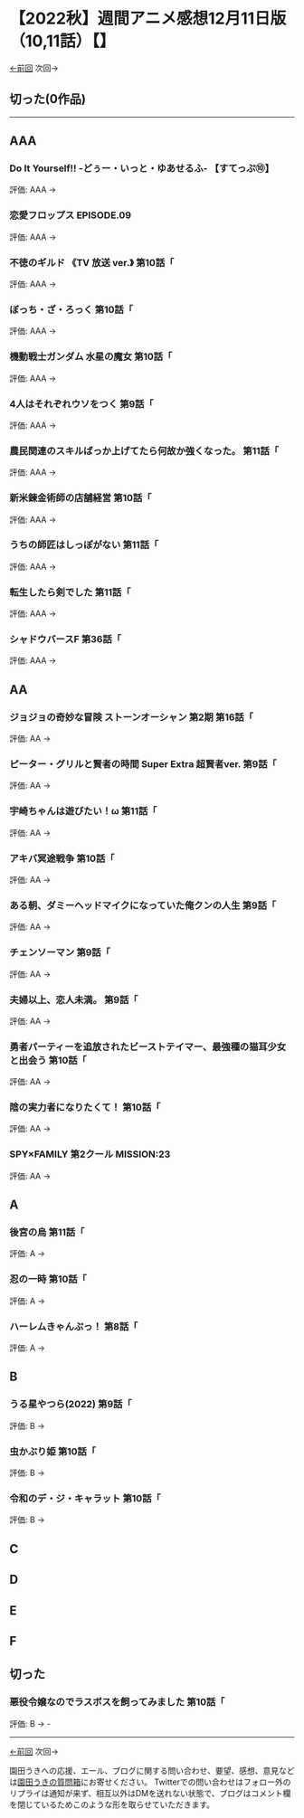 # 【2022秋】週間アニメ感想12月11日版（10,11話）【】

[←前回](http://www.ukitouchtypist.org/2022/12/05/post-1740/) 次回→

## 切った(0作品)
***
## AAA
### Do It Yourself!! -どぅー・いっと・ゆあせるふ- 【すてっぷ⑩】
評価: AAA →
### 恋愛フロップス EPISODE.09
評価: AAA →
### 不徳のギルド 《TV 放送 ver.》 第10話「
評価: AAA →
### ぼっち・ざ・ろっく 第10話「
評価: AAA →
### 機動戦士ガンダム 水星の魔女 第10話「
評価: AAA →
### 4人はそれぞれウソをつく 第9話「
評価: AAA →
### 農民関連のスキルばっか上げてたら何故か強くなった。 第11話「
評価: AAA →
### 新米錬金術師の店舗経営 第10話「
評価: AAA →
### うちの師匠はしっぽがない 第11話「
評価: AAA →
### 転生したら剣でした 第11話「
評価: AAA →
### シャドウバースF 第36話「
評価: AAA →
## AA
### ジョジョの奇妙な冒険 ストーンオーシャン 第2期 第16話「
評価: AA →
### ピーター・グリルと賢者の時間 Super Extra 超賢者ver. 第9話「
評価: AA →
### 宇崎ちゃんは遊びたい！ω 第11話「
評価: AA →
### アキバ冥途戦争 第10話「
評価: AA →
### ある朝、ダミーヘッドマイクになっていた俺クンの人生 第9話「
評価: AA →
### チェンソーマン 第9話「
評価: AA →
### 夫婦以上、恋人未満。 第9話「
評価: AA →
### 勇者パーティーを追放されたビーストテイマー、最強種の猫耳少女と出会う 第10話「
評価: AA →
### 陰の実力者になりたくて！ 第10話「
評価: AA →
### SPY×FAMILY 第2クール MISSION:23
評価: AA →
## A
### 後宮の烏 第11話「
評価: A →
### 忍の一時 第10話「
評価: A →
### ハーレムきゃんぷっ！ 第8話「
評価: A →
## B
### うる星やつら(2022) 第9話「
評価: B →
### 虫かぶり姫 第10話「
評価: B →
### 令和のデ・ジ・キャラット 第10話「
評価: B →
## C
## D
## E
## F
## 切った
### 悪役令嬢なのでラスボスを飼ってみました 第10話「
評価: B → -
***
[←前回](http://www.ukitouchtypist.org/2022/12/05/post-1740/) 次回→

園田うきへの応援、エール、ブログに関する問い合わせ、要望、感想、意見などは[園田うきの質問箱](https://peing.net/ja/ukitouchtypist)にお寄せください。
Twitterでの問い合わせはフォロー外のリプライは通知が来ず、相互以外はDMを送れない状態で、ブログはコメント欄を閉じているためこのような形を取らせていただきます。
